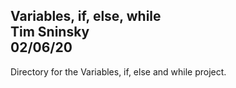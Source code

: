 Variables, if, else, while\
Tim Sninsky\
02/06/20
---
Directory for the Variables, if, else and while project. 
